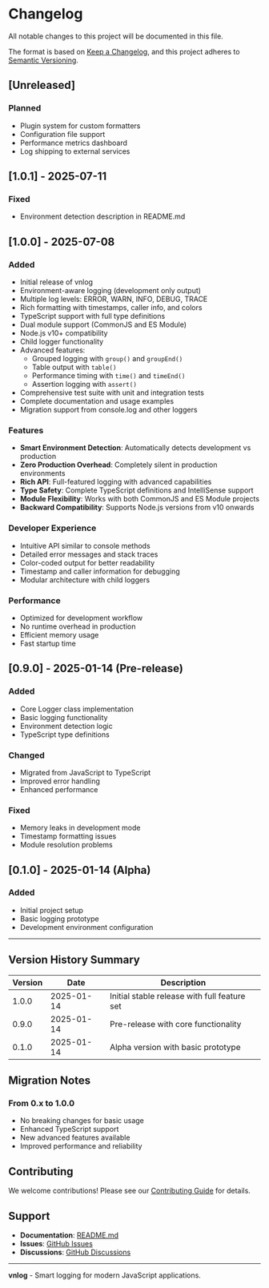 # Changelog

All notable changes to this project will be documented in this file.

The format is based on [Keep a Changelog](https://keepachangelog.com/en/1.0.0/),
and this project adheres to [Semantic Versioning](https://semver.org/spec/v2.0.0.html).

## [Unreleased]

### Planned
- Plugin system for custom formatters
- Configuration file support
- Performance metrics dashboard
- Log shipping to external services

## [1.0.1] - 2025-07-11

### Fixed
- Environment detection description in README.md


## [1.0.0] - 2025-07-08

### Added
- Initial release of vnlog
- Environment-aware logging (development only output)
- Multiple log levels: ERROR, WARN, INFO, DEBUG, TRACE
- Rich formatting with timestamps, caller info, and colors
- TypeScript support with full type definitions
- Dual module support (CommonJS and ES Module)
- Node.js v10+ compatibility
- Child logger functionality
- Advanced features:
  - Grouped logging with `group()` and `groupEnd()`
  - Table output with `table()`
  - Performance timing with `time()` and `timeEnd()`
  - Assertion logging with `assert()`
- Comprehensive test suite with unit and integration tests
- Complete documentation and usage examples
- Migration support from console.log and other loggers

### Features
- **Smart Environment Detection**: Automatically detects development vs production
- **Zero Production Overhead**: Completely silent in production environments
- **Rich API**: Full-featured logging with advanced capabilities
- **Type Safety**: Complete TypeScript definitions and IntelliSense support
- **Module Flexibility**: Works with both CommonJS and ES Module projects
- **Backward Compatibility**: Supports Node.js versions from v10 onwards

### Developer Experience
- Intuitive API similar to console methods
- Detailed error messages and stack traces
- Color-coded output for better readability
- Timestamp and caller information for debugging
- Modular architecture with child loggers

### Performance
- Optimized for development workflow
- No runtime overhead in production
- Efficient memory usage
- Fast startup time

## [0.9.0] - 2025-01-14 (Pre-release)

### Added
- Core Logger class implementation
- Basic logging functionality
- Environment detection logic
- TypeScript type definitions

### Changed
- Migrated from JavaScript to TypeScript
- Improved error handling
- Enhanced performance

### Fixed
- Memory leaks in development mode
- Timestamp formatting issues
- Module resolution problems

## [0.1.0] - 2025-01-14 (Alpha)

### Added
- Initial project setup
- Basic logging prototype
- Development environment configuration

---

## Version History Summary

| Version | Date | Description |
|---------|------|-------------|
| 1.0.0 | 2025-01-14 | Initial stable release with full feature set |
| 0.9.0 | 2025-01-14 | Pre-release with core functionality |
| 0.1.0 | 2025-01-14 | Alpha version with basic prototype |

## Migration Notes

### From 0.x to 1.0.0
- No breaking changes for basic usage
- Enhanced TypeScript support
- New advanced features available
- Improved performance and reliability

## Contributing

We welcome contributions! Please see our [Contributing Guide](CONTRIBUTING.md) for details.

## Support

- **Documentation**: [README.md](README.md)
- **Issues**: [GitHub Issues](https://github.com/your-username/vnlog/issues)
- **Discussions**: [GitHub Discussions](https://github.com/your-username/vnlog/discussions)

---

**vnlog** - Smart logging for modern JavaScript applications.
